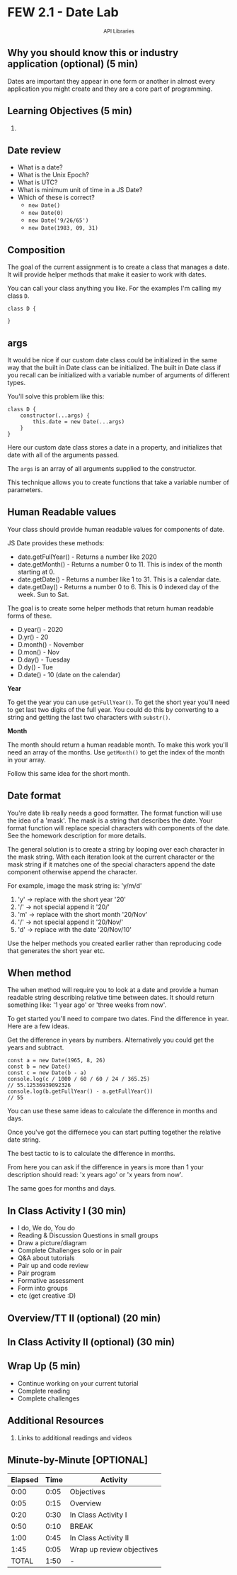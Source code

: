 <!-- .slide: data-background="./Images/header.svg" data-background-repeat="none" data-background-size="40% 40%" data-background-position="center 10%" class="header" -->
# FEW 2.1 - Date Lab

<small style="display:block;text-align:center">API Libraries</small>

<!-- Put a link to the slides so that students can find them -->

<!-- ➡️ [**Slides**](/Syllabus-Template/Slides/Lesson1.html ':ignore') -->

<!-- > -->

## Why you should know this or industry application (optional) (5 min)

Dates are important they appear in one form or another in almost every application you might create and they are a core part of programming. 

## Learning Objectives (5 min)

1. 

## Date review

- What is a date?
- What is the Unix Epoch?
- What is UTC? 
- What is minimum unit of time in a JS Date?
- Which of these is correct?	
	- `new Date()`
	- `new Date(0)`
	- `new Date('9/26/65')`
	- `new Date(1983, 09, 31)`


## Composition 

The goal of the current assignment is to create a class that manages a date. It will provide helper methods that make it easier to work with dates. 

You can call your class anything you like. For the examples I'm calling my class `D`.

```JS
class D {

}
```

## args

It would be nice if our custom date class could be initialized in the same way that the built in Date class can be initialized. The built in Date class if you recall can be initialized with a variable number of arguments of different types. 

You'll solve this problem like this: 

```JS
class D {
	constructor(...args) {
		this.date = new Date(...args)
	}
}
```

Here our custom date class stores a date in a property, and initializes that date with all of the arguments passed. 

The `args` is an array of all arguments supplied to the constructor. 

This technique allows you to create functions that take a variable number of parameters. 

## Human Readable values 

Your class should provide human readable values for components of date. 

JS Date provides these methods: 

- date.getFullYear() - Returns a number like 2020
- date.getMonth() - Returns a number 0 to 11. This is index of the month starting at 0.
- date.getDate() - Returns a number like 1 to 31. This is a calendar date. 
- date.getDay() - Returns a number 0 to 6. This is 0 indexed day of the week. Sun to Sat. 

The goal is to create some helper methods that return human readable forms of these. 

- D.year() - 2020
- D.yr() - 20
- D.month() - November
- D.mon() - Nov
- D.day() - Tuesday
- D.dy() - Tue
- D.date() - 10 (date on the calendar)


**Year** 

To get the year you can use `getFullYear()`. To get the short year you'll need to get last two digits of the full year. You could do this by converting to a string and getting the last two characters with `substr()`. 

**Month**

The month should return a human readable month. To make this work you'll need an array of the months. Use `getMonth()` to get the index of the month in your array. 

Follow this same idea for the short month. 

## Date format

You're date lib really needs a good formatter. The format function will use the idea of a 'mask'. The mask is a string that describes the date. Your format function will replace special characters with components of the date. See the homework description for more details. 

The general solution is to create a string by looping over each character in the mask string. With each iteration look at the current character or the mask string if it matches one of the special characters append the date component otherwise append the character. 

For example, image the mask string is: 'y/m/d'

1. 'y' -> replace with the short year '20'
2. '/' -> not special append it '20/'
3. 'm' -> replace with the short month '20/Nov'
4. '/' -> not special append it '20/Nov/'
5. 'd' -> replace with the date '20/Nov/10'

Use the helper methods you created earlier rather than reproducing code that generates the short year etc. 

## When method 

The when method will require you to look at a date and provide a human readable string describing relative time between dates. It should return something like: '1 year ago' or 'three weeks from now'. 

To get started you'll need to compare two dates. Find the difference in year. Here are a few ideas. 

Get the difference in years by numbers. Alternatively you could get the years and subtract. 

```JS
const a = new Date(1965, 8, 26)
const b = new Date()
const c = new Date(b - a)
console.log(c / 1000 / 60 / 60 / 24 / 365.25)
// 55.12536939092326
console.log(b.getFullYear() - a.getFullYear())
// 55
```

You can use these same ideas to calculate the difference in months and days. 

Once you've got the differnece you can start putting together the relative date string. 

The best tactic to is to calculate the difference in months. 

From here you can ask if the difference in years is more than 1 your description should read: 'x years ago' or 'x years from now'. 

The same goes for months and days. 



## In Class Activity I (30 min)

- I do, We do, You do
- Reading & Discussion Questions in small groups
- Draw a picture/diagram
- Complete Challenges solo or in pair
- Q&A about tutorials
- Pair up and code review
- Pair program
- Formative assessment
- Form into groups
- etc (get creative :D)

## Overview/TT II (optional) (20 min)

## In Class Activity II (optional) (30 min)

## Wrap Up (5 min)

- Continue working on your current tutorial
- Complete reading
- Complete challenges

## Additional Resources

1. Links to additional readings and videos

## Minute-by-Minute [OPTIONAL]

| **Elapsed** | **Time**  | **Activity**              |
| ----------- | --------- | ------------------------- |
| 0:00        | 0:05      | Objectives                |
| 0:05        | 0:15      | Overview                  |
| 0:20        | 0:30      | In Class Activity I       |
| 0:50        | 0:10      | BREAK                     |
| 1:00        | 0:45      | In Class Activity II      |
| 1:45        | 0:05      | Wrap up review objectives |
| TOTAL       | 1:50      | -                         |
